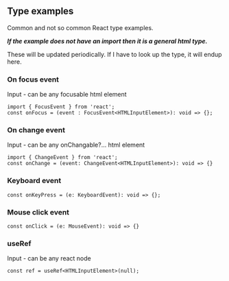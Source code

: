 ## Type examples 

Common and not so common React type examples. 

***If the example does not have an import then it is a general html type.***

These will be updated periodically. If I have to look up the type, it will endup here.

### On focus event
Input - can be any focusable html element

```
import { FocusEvent } from 'react';
const onFocus = (event : FocusEvent<HTMLInputElement>): void => {};
```
### On change event

Input - can be any onChangable?... html element
```
import { ChangeEvent } from 'react';
const onChange = (event: ChangeEvent<HTMLInputElement>): void => {}
```
### Keyboard event

```const onKeyPress = (e: KeyboardEvent): void => {};```

### Mouse click event

```const onClick = (e: MouseEvent): void => {}```

### useRef

Input - can be any react node

```const ref = useRef<HTMLInputElement>(null);```

